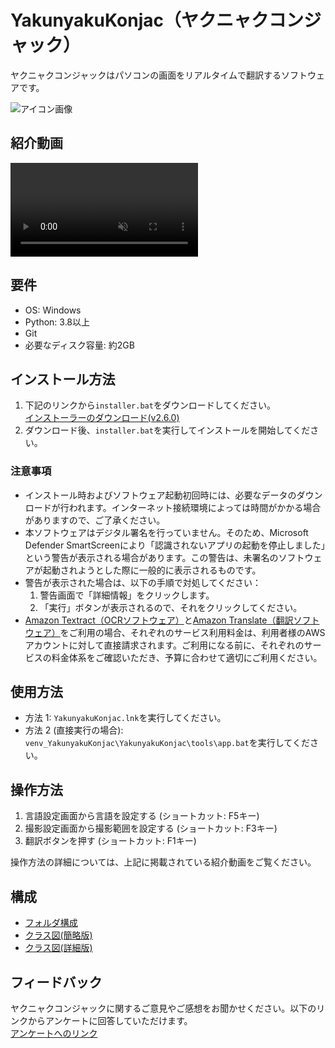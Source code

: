# YakunyakuKonjac（ヤクニャクコンジャック）
ヤクニャクコンジャックはパソコンの画面をリアルタイムで翻訳するソフトウェアです。

![アイコン画像](https://github.com/k4r44g3/YakunyakuKonjac/assets/127704026/9e3e66ed-6701-4e31-b6ff-449135f3e2b2)

## 紹介動画
<div><video controls src="https://github.com/k4r44g3/YakunyakuKonjac/assets/127704026/ff2e4662-ba88-45be-9bed-660f2608f75e" muted="false"></video></div>

## 要件
- OS: Windows
- Python: 3.8以上
- Git
- 必要なディスク容量: 約2GB

## インストール方法
1. 下記のリンクから`installer.bat`をダウンロードしてください。<br>
[インストーラーのダウンロード(v2.6.0)](https://github.com/k4r44g3/YakunyakuKonjac/releases/download/v2.6.0/v2.6.0_installer.bat)
2. ダウンロード後、`installer.bat`を実行してインストールを開始してください。

### 注意事項
- インストール時およびソフトウェア起動初回時には、必要なデータのダウンロードが行われます。インターネット接続環境によっては時間がかかる場合がありますので、ご了承ください。
- 本ソフトウェアはデジタル署名を行っていません。そのため、Microsoft Defender SmartScreenにより「認識されないアプリの起動を停止しました」という警告が表示される場合があります。この警告は、未署名のソフトウェアが起動されようとした際に一般的に表示されるものです。
- 警告が表示された場合は、以下の手順で対処してください：
  1. 警告画面で「詳細情報」をクリックします。
  2. 「実行」ボタンが表示されるので、それをクリックしてください。
- [Amazon Textract（OCRソフトウェア）](https://aws.amazon.com/jp/textract/pricing/)と[Amazon Translate（翻訳ソフトウェア）](https://aws.amazon.com/jp/translate/pricing/)をご利用の場合、それぞれのサービス利用料金は、利用者様のAWSアカウントに対して直接請求されます。ご利用になる前に、それぞれのサービスの料金体系をご確認いただき、予算に合わせて適切にご利用ください。

## 使用方法
- 方法 1:
  `YakunyakuKonjac.lnk`を実行してください。
- 方法 2 (直接実行の場合):
  `venv_YakunyakuKonjac\YakunyakuKonjac\tools\app.bat`を実行してください。

## 操作方法
  1. 言語設定画面から言語を設定する (ショートカット: F5キー)
  2. 撮影設定画面から撮影範囲を設定する (ショートカット: F3キー)
  3. 翻訳ボタンを押す (ショートカット: F1キー)

  操作方法の詳細については、上記に掲載されている紹介動画をご覧ください。

## 構成
- [フォルダ構成](https://raw.githubusercontent.com/k4r44g3/YakunyakuKonjac/main/document/directory_tree.txt)
- [クラス図(簡略版)](https://github.com/k4r44g3/YakunyakuKonjac/assets/127704026/b8c64d6c-0fdd-49b3-9f89-b5366e421151)
- [クラス図(詳細版)](https://github.com/k4r44g3/YakunyakuKonjac/assets/127704026/f1d354f3-463e-4777-9041-ebcfa1e5a684)

## フィードバック
ヤクニャクコンジャックに関するご意見やご感想をお聞かせください。以下のリンクからアンケートに回答していただけます。<br>
[アンケートへのリンク](https://docs.google.com/forms/d/1g919qTV0lA9UiCXk3kzTjdvHwbfZypD55XXwBMhORsY/edit)
